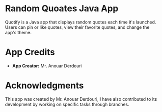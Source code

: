 # Random Quoates Java App

Quotify is a Java app that displays random quotes each time it's launched. Users can pin or like quotes, view their favorite quotes, and change the app's theme.

# App Credits

- **App Creator:** Mr. Anouar Derdouri

# Acknowledgments

This app was created by Mr. Anouar Derdouri, I have also contributed to its development by working on specific tasks through branches.
